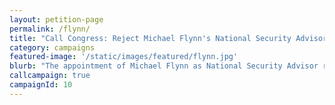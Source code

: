 ```yaml
---
layout: petition-page
permalink: /flynn/
title: "Call Congress: Reject Michael Flynn's National Security Advisor Appointment"
category: campaigns
featured-image: '/static/images/featured/flynn.jpg'
blurb: "The appointment of Michael Flynn as National Security Advisor represents a threat to all of us -- but especially Muslims, in the U.S. and abraod. Call your members of Congress."
callcampaign: true
campaignId: 10
---
```

<ul class="compact" id="phone-errors"></ul>

<link href='https://actionnetwork.org/css/style-embed-whitelabel.css' rel='stylesheet' type='text/css' /><script src='https://actionnetwork.org/widgets/v2/petition/reject-michael-flynn-as-national-security-advisor?format=js&source=widget&style=full'></script><div id='can-petition-area-reject-michael-flynn-as-national-security-advisor' style='width: 100%'>
<!-- this div is the target for our HTML insertion --></div>
<script>
	$(document).ready(function() {
		$('#can-petition-area-reject-michael-flynn-as-national-security-advisor').on('can_embed_loaded', function() {
			document.getElementsByName("commit")[0].value = "Call Now";
			$(".action_sidebar h4").text("Take Action");
			var str = document.getElementsByClassName("action_status_running_total")[0].innerHTML;
			var txt = str.replace("Signatures Collected", "Calls Completed");
			document.getElementsByClassName("action_status_running_total")[0].innerHTML = txt;
		});
	});
</script>